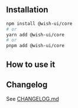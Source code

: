 ## Installation

```bash
npm install @wish-ui/core
# or
yarn add @wish-ui/core
# or
pnpm add @wish-ui/core
```

## How to use it

## Changelog

See [CHANGELOG.md](./CHANGELOG.md)
